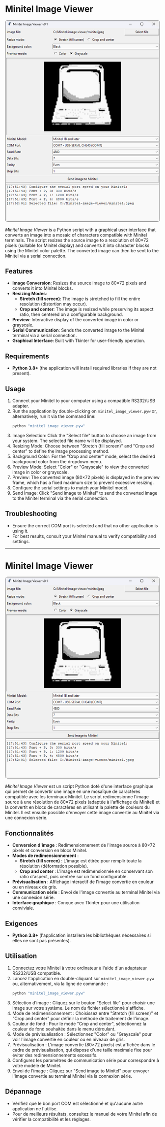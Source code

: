 # Minitel Image Viewer

![Screenshot](https://github.com/pR-0000/Minitel-image-viewer/blob/main/GUI.png?raw=true)

*Minitel Image Viewer* is a Python script with a graphical user interface that converts an image into a mosaic of characters compatible with Minitel terminals. The script resizes the source image to a resolution of 80×72 pixels (suitable for Minitel display) and converts it into character blocks using the Minitel color palette. The converted image can then be sent to the Minitel via a serial connection.

## Features

- **Image Conversion**: Resizes the source image to 80×72 pixels and converts it into Minitel blocks.
- **Resizing Modes**:
  - **Stretch (fill screen)**: The image is stretched to fill the entire resolution (distortion may occur).
  - **Crop and center**: The image is resized while preserving its aspect ratio, then centered on a configurable background.
- **Preview**: Interactive display of the converted image in color or grayscale.
- **Serial Communication**: Sends the converted image to the Minitel terminal via a serial connection.
- **Graphical Interface**: Built with Tkinter for user-friendly operation.

## Requirements
- **Python 3.8+** (the application will install required libraries if they are not present).

## Usage
1. Connect your Minitel to your computer using a compatible RS232/USB adapter.
2. Run the application by double-clicking on `minitel_image_viewer.pyw` or, alternatively, run it via the command line:
   ```bash
   python "minitel_image_viewer.pyw"
   ```
3. Image Selection: Click the "Select file" button to choose an image from your system. The selected file name will be displayed.
4. Resizing Mode: Choose between "Stretch (fill screen)" and "Crop and center" to define the image processing method.
5. Background Color: For the "Crop and center" mode, select the desired background color from the dropdown menu.
6. Preview Mode: Select "Color" or "Grayscale" to view the converted image in color or grayscale.
7. Preview: The converted image (80×72 pixels) is displayed in the preview frame, which has a fixed maximum size to prevent excessive resizing.
8. Configure the serial settings to match your Minitel model.
9. Send Image: Click "Send image to Minitel" to send the converted image to the Minitel terminal via the serial connection.

## Troubleshooting
- Ensure the correct COM port is selected and that no other application is using it.
- For best results, consult your Minitel manual to verify compatibility and settings.

---

# Minitel Image Viewer

![Screenshot](https://github.com/pR-0000/Minitel-image-viewer/blob/main/GUI.png?raw=true)

*Minitel Image Viewer* est un script Python doté d'une interface graphique qui permet de convertir une image en une mosaïque de caractères compatible avec les terminaux Minitel. Le script redimensionne l'image source à une résolution de 80×72 pixels (adaptée à l'affichage du Minitel) et la convertit en blocs de caractères en utilisant la palette de couleurs du Minitel. Il est ensuite possible d'envoyer cette image convertie au Minitel via une connexion série.

## Fonctionnalités

- **Conversion d'image** : Redimensionnement de l'image source à 80×72 pixels et conversion en blocs Minitel.
- **Modes de redimensionnement** :
  - **Stretch (fill screen)** : L'image est étirée pour remplir toute la résolution (déformation possible).
  - **Crop and center** : L'image est redimensionnée en conservant son ratio d'aspect, puis centrée sur un fond configurable.
- **Prévisualisation** : Affichage interactif de l'image convertie en couleur ou en niveaux de gris.
- **Communication série** : Envoi de l'image convertie au terminal Minitel via une connexion série.
- **Interface graphique** : Conçue avec Tkinter pour une utilisation conviviale.

## Exigences
- **Python 3.8+** (l'application installera les bibliothèques nécessaires si elles ne sont pas présentes).

## Utilisation
1. Connectez votre Minitel à votre ordinateur à l'aide d'un adaptateur RS232/USB compatible.
2. Lancez l'application en double-cliquant sur `minitel_image_viewer.pyw` ou, alternativement, via la ligne de commande :
   ```bash
   python "minitel_image_viewer.pyw"
   ```
3. Sélection d'image : Cliquez sur le bouton "Select file" pour choisir une image sur votre système. Le nom du fichier sélectionné s'affiche.
4. Mode de redimensionnement : Choisissez entre "Stretch (fill screen)" et "Crop and center" pour définir la méthode de traitement de l'image.
5. Couleur de fond : Pour le mode "Crop and center", sélectionnez la couleur de fond souhaitée dans le menu déroulant.
6. Mode de prévisualisation : Sélectionnez "Color" ou "Grayscale" pour voir l'image convertie en couleur ou en niveaux de gris.
7. Prévisualisation : L'image convertie (80×72 pixels) est affichée dans le cadre de prévisualisation, qui dispose d'une taille maximale fixe pour éviter des redimensionnements excessifs.
8. Configurez les paramètres de communication série pour correspondre à votre modèle de Minitel.
9. Envoi de l'image : Cliquez sur "Send image to Minitel" pour envoyer l'image convertie au terminal Minitel via la connexion série.

## Dépannage
- Vérifiez que le bon port COM est sélectionné et qu'aucune autre application ne l'utilise.
- Pour de meilleurs résultats, consultez le manuel de votre Minitel afin de vérifier la compatibilité et les réglages.
